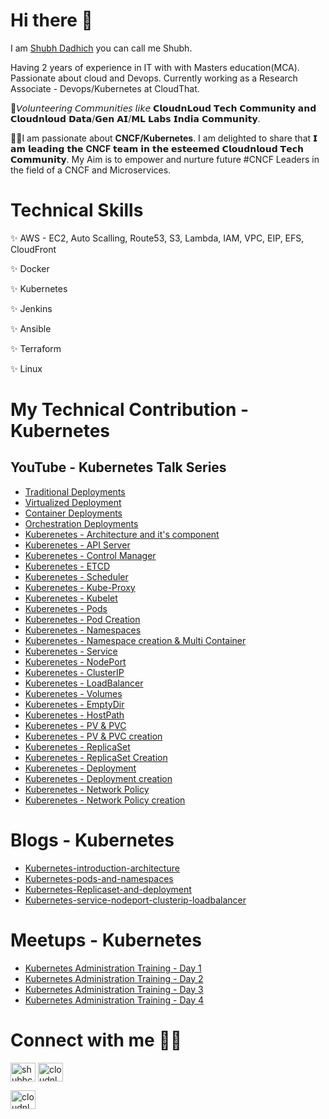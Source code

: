 # Hi there 👋

I am <a href="https://www.linkedin.com/in/shubhcloud/" target="blank">Shubh Dadhich</a> you can call me Shubh.

Having 2 years of experience in IT with with Masters education(MCA). Passionate about cloud and Devops. Currently working as a Research Associate - Devops/Kubernetes at CloudThat.

🎯𝘝𝘰𝘭𝘶𝘯𝘵𝘦𝘦𝘳𝘪𝘯𝘨 𝘊𝘰𝘮𝘮𝘶𝘯𝘪𝘵𝘪𝘦𝘴 𝘭𝘪𝘬𝘦 𝗖𝗹𝗼𝘂𝗱𝗻𝗟𝗼𝘂𝗱 𝗧𝗲𝗰𝗵 𝗖𝗼𝗺𝗺𝘂𝗻𝗶𝘁𝘆 𝗮𝗻𝗱 𝗖𝗹𝗼𝘂𝗱𝗻𝗹𝗼𝘂𝗱 𝗗𝗮𝘁𝗮/𝗚𝗲𝗻 𝗔𝗜/𝗠𝗟 𝗟𝗮𝗯𝘀 𝗜𝗻𝗱𝗶𝗮 𝗖𝗼𝗺𝗺𝘂𝗻𝗶𝘁𝘆.

👩‍💻I am passionate about **CNCF/Kubernetes**. I am delighted to share that 𝗜 𝗮𝗺 𝗹𝗲𝗮𝗱𝗶𝗻𝗴 𝘁𝗵𝗲 **CNCF** 𝘁𝗲𝗮𝗺 𝗶𝗻 𝘁𝗵𝗲 𝗲𝘀𝘁𝗲𝗲𝗺𝗲𝗱 𝗖𝗹𝗼𝘂𝗱𝗻𝗹𝗼𝘂𝗱 𝗧𝗲𝗰𝗵 𝗖𝗼𝗺𝗺𝘂𝗻𝗶𝘁𝘆. My Aim is to empower and nurture future #CNCF Leaders in the field of a CNCF and Microservices.

# Technical Skills
✨ AWS - EC2, Auto Scalling, Route53, S3, Lambda, IAM, VPC, EIP, EFS, CloudFront

✨ Docker

✨ Kubernetes

✨ Jenkins

✨ Ansible

✨ Terraform

✨ Linux

# My Technical Contribution - Kubernetes

## YouTube - Kubernetes Talk Series

- <a href= "https://youtu.be/mniezV8NlZI" target="blank"> Traditional Deployments</a>
- <a href= "https://youtu.be/AhENrIOaqhY" target="blank"> Virtualized Deployment</a>
- <a href= "https://youtu.be/P7G3qJZr6BM" target="blank"> Container Deployments</a>
- <a href= "https://youtu.be/Mg9pflnb96o" target="blank"> Orchestration Deployments</a>
- <a href= "https://youtu.be/Pc-dzfelUV8" target="blank"> Kuberenetes - Architecture and it's component</a>
- <a href= "https://youtu.be/tqMI_ftBeVk" target="blank"> Kuberenetes - API Server</a>
- <a href= "https://youtu.be/zxRxVS-Rooo" target="blank"> Kuberenetes - Control Manager</a>
- <a href= "https://youtu.be/KIWzdSxXk6M" target="blank"> Kuberenetes - ETCD</a>
- <a href= "https://youtu.be/ZyTgTlK0GLA" target="blank"> Kuberenetes - Scheduler</a>
- <a href= "https://youtu.be/afN89O6l7wo" target="blank"> Kuberenetes - Kube-Proxy</a>
- <a href= "https://youtu.be/OSX8_EZcW1I" target="blank"> Kuberenetes - Kubelet</a>
- <a href= "https://youtu.be/7ePiPK9e8VM" target="blank"> Kuberenetes - Pods</a>
- <a href= "https://youtu.be/u2VCRlRe3Bs" target="blank"> Kuberenetes - Pod Creation</a>
- <a href= "https://youtu.be/20yFJS6-SgQ" target="blank"> Kuberenetes - Namespaces</a>
- <a href= "https://youtu.be/0Db3rJtU1_A" target="blank"> Kuberenetes - Namespace creation & Multi Container</a>
- <a href= "https://youtu.be/fnL0IiuUU3M" target="blank"> Kuberenetes - Service</a>
- <a href= "https://youtu.be/CorsdmPszL4" target="blank"> Kuberenetes - NodePort</a>
- <a href= "https://youtu.be/r8d3knPSsfc" target="blank"> Kuberenetes - ClusterIP</a>
- <a href= "https://youtu.be/15HDpuAWXI0" target="blank"> Kuberenetes - LoadBalancer</a>
- <a href= "https://youtu.be/7W2KOpDdWUQ" target="blank"> Kuberenetes - Volumes</a>
- <a href= "https://youtu.be/7n0ieVCP3_Y" target="blank"> Kuberenetes - EmptyDir</a>
- <a href= "https://youtu.be/rXFvRqoDpN4" target="blank"> Kuberenetes - HostPath</a>
- <a href= "https://youtu.be/-fpNr0vYbnc" target="blank"> Kuberenetes - PV & PVC</a>
- <a href= "https://youtu.be/LWaqljnPAkw" target="blank"> Kuberenetes - PV & PVC creation</a>
- <a href= "https://youtu.be/_jkqj8BG1B4" target="blank"> Kuberenetes - ReplicaSet</a>
- <a href= "https://youtu.be/eycG0XWv1r0" target="blank"> Kuberenetes - ReplicaSet Creation</a>
- <a href= "https://youtu.be/VLDKXTbpJnk" target="blank"> Kuberenetes - Deployment</a>
- <a href= "https://youtu.be/iNXDWSac6sE" target="blank"> Kuberenetes - Deployment creation</a>
- <a href= "https://youtu.be/x83Xr98tnwA" target="blank"> Kuberenetes - Network Policy</a>
- <a href= "https://youtu.be/yzWug9xhgd4" target="blank"> Kuberenetes - Network Policy creation</a>

# Blogs - Kubernetes

- <a href= "https://blog.cloudnloud.com/kubernetes-introduction-architecture">Kubernetes-introduction-architecture</a>
- <a href= "https://blog.cloudnloud.com/kubernetes-pods-and-namespaces">Kubernetes-pods-and-namespaces</a>
- <a href= "https://blog.cloudnloud.com/kubernetes-replicaset-and-deployment">Kubernetes-Replicaset-and-deployment</a>
- <a href= "https://blog.cloudnloud.com/kubernetes-service-nodeport-clusterip-loadbalancer">Kubernetes-service-nodeport-clusterip-loadbalancer</a>

# Meetups - Kubernetes

- <a href= "https://youtu.be/P85h2-bTR1Q">Kubernetes Administration Training - Day 1</a>
- <a href= "https://youtu.be/rMfNO983XI4">Kubernetes Administration Training - Day 2</a>
- <a href= "https://youtu.be/Dmii7CkFTsA">Kubernetes Administration Training - Day 3</a>
- <a href= "https://youtu.be/qC8k1zO8_Uk">Kubernetes Administration Training - Day 4</a>

# Connect with me 🤝🏻
<p align="left">
<a href="https://www.linkedin.com/in/shubhcloud/" target="blank"><img align="center" src="https://raw.githubusercontent.com/rahuldkjain/github-profile-readme-generator/master/src/images/icons/Social/linked-in-alt.svg" alt="shubhcloud" height="30" width="40" /></a>
<a href="https://www.youtube.com/playlist?list=PLh_VNk4-EHTO1219rJzV1J9deFRyAsERn" target="blank"><img align="center" src="https://raw.githubusercontent.com/rahuldkjain/github-profile-readme-generator/master/src/images/icons/Social/youtube.svg" alt="cloudnloud" height="30" width="40" /></a>
</p>

<img align="center" src="https://icons8.com/icon/qyRpAggnV0zH/gmail-new" alt="cloudnloud" height="30" width="40" /> 

<!--
**sdshubhcom/sdshubhcom** is a ✨ _special_ ✨ repository because its `README.md` (this file) appears on your GitHub profile.

Here are some ideas to get you started:

- 🔭 I’m currently working on ...
- 🌱 I’m currently learning ...
- 👯 I’m looking to collaborate on ...
- 🤔 I’m looking for help with ...
- 💬 Ask me about ...
- 📫 How to reach me: ...
- 😄 Pronouns: ...
- ⚡ Fun fact: ...
-->
